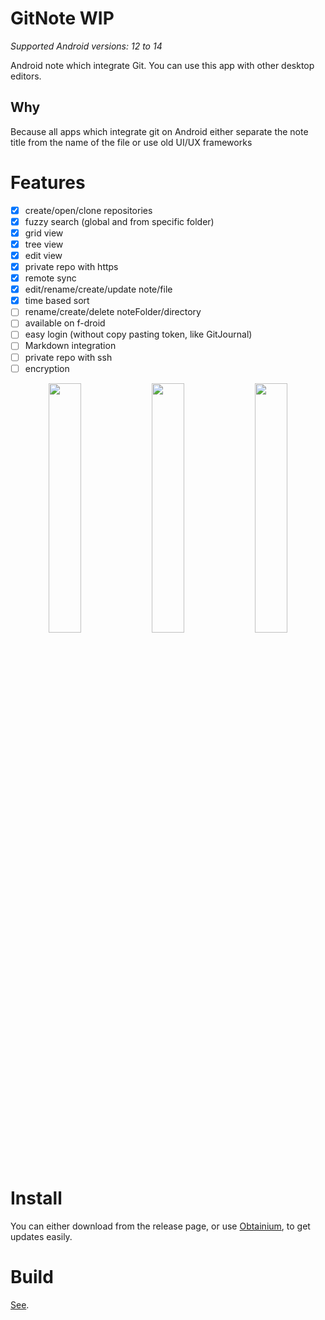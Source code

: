 # GitNote WIP

*Supported Android versions: 12 to 14*

Android note which integrate Git. You can use this app with other desktop editors.

## Why

Because all apps which integrate git on Android either separate the note title from the name of the file or use old UI/UX frameworks

# Features

- [x] create/open/clone repositories
- [x] fuzzy search (global and from specific folder)
- [x] grid view
- [x] tree view
- [x] edit view
- [x] private repo with https
- [x] remote sync
- [x] edit/rename/create/update note/file
- [x] time based sort
- [ ] rename/create/delete noteFolder/directory
- [ ] available on f-droid
- [ ] easy login (without copy pasting token, like GitJournal)
- [ ] Markdown integration
- [ ] private repo with ssh
- [ ] encryption

<p  align="middle">
  <img src="assets/grid.png" width="32%" />
  <img src="assets/drawer.png" width="32%" /> 
  <img src="assets/edit.png" width="32%" />
</p>

# Install

You can either download from the release page, or use [Obtainium](https://github.com/ImranR98/Obtainium), to get updates easily.

# Build

[See](./BUILD.md).
